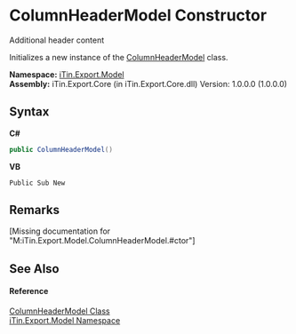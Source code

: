 # ColumnHeaderModel Constructor 
Additional header content 

Initializes a new instance of the <a href="T_iTin_Export_Model_ColumnHeaderModel">ColumnHeaderModel</a> class.

**Namespace:**&nbsp;<a href="N_iTin_Export_Model">iTin.Export.Model</a><br />**Assembly:**&nbsp;iTin.Export.Core (in iTin.Export.Core.dll) Version: 1.0.0.0 (1.0.0.0)

## Syntax

**C#**<br />
``` C#
public ColumnHeaderModel()
```

**VB**<br />
``` VB
Public Sub New
```


## Remarks
\[Missing <remarks> documentation for "M:iTin.Export.Model.ColumnHeaderModel.#ctor"\]

## See Also


#### Reference
<a href="T_iTin_Export_Model_ColumnHeaderModel">ColumnHeaderModel Class</a><br /><a href="N_iTin_Export_Model">iTin.Export.Model Namespace</a><br />